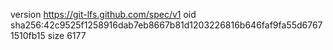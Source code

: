 version https://git-lfs.github.com/spec/v1
oid sha256:42c9525f1258916dab7eb8667b81d1203226816b646faf9fa55d67671510fb15
size 6177
